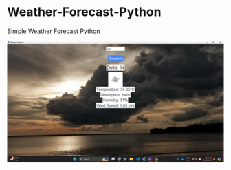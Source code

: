# Weather-Forecast-Python

Simple Weather Forecast Python

![image](https://github.com/rishav152/Weather-Forecast-Project-Python/blob/e00db0cac282410fbd76a183315a68c0d60c3e5a/Weather%20py.jpg)
